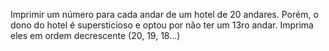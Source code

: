  Imprimir um número para cada andar de um hotel de 20 andares. Porém, o dono do hotel é supersticioso e optou por não ter um 13ro andar.
 Imprima eles em ordem decrescente (20, 19, 18...)
